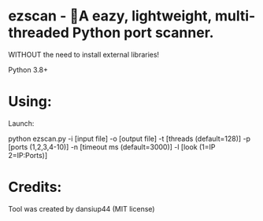 # ezscan - 📡A eazy, lightweight, multi-threaded Python port scanner.
WITHOUT the need to install external libraries!

Python 3.8+

# Using:
Launch: 

python ezscan.py -i [input file] -o [output file] -t [threads (default=128)] -p [ports (1,2,3,4-10)] -n [timeout ms (default=3000)] -l [look (1=IP 2=IP:Ports)]

# Credits:
Tool was created by dansiup44 (MIT license)
